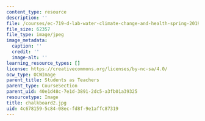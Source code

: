 ```yaml
---
content_type: resource
description: ''
file: /courses/ec-719-d-lab-water-climate-change-and-health-spring-2019/4c6781595c8408ecfd8f9e1affc87319_chalkboard2.jpg
file_size: 62357
file_type: image/jpeg
image_metadata:
  caption: ''
  credit: ''
  image-alt: ''
learning_resource_types: []
license: https://creativecommons.org/licenses/by-nc-sa/4.0/
ocw_type: OCWImage
parent_title: Students as Teachers
parent_type: CourseSection
parent_uid: 40e1d48c-7e1d-3891-2dc5-a3fb01a39325
resourcetype: Image
title: chalkboard2.jpg
uid: 4c678159-5c84-08ec-fd8f-9e1affc87319
---
```

